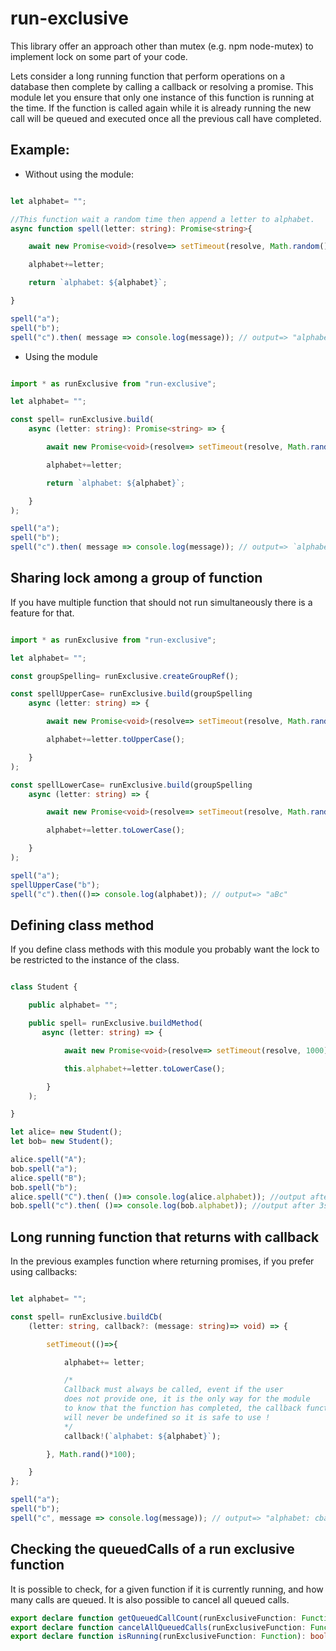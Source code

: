 # run-exclusive

This library offer an approach other than mutex (e.g. npm node-mutex) to implement lock on 
some part of your code. 

Lets consider a long running function that perform operations
on a database then complete by calling a callback or resolving a promise.
This module let you ensure that only one instance of this function is running at the time.
If the function is called again while it is already running the new call will be queued and executed once 
all the previous call have completed.

## Example:

* Without using the module:

````typescript

let alphabet= "";

//This function wait a random time then append a letter to alphabet.
async function spell(letter: string): Promise<string>{

    await new Promise<void>(resolve=> setTimeout(resolve, Math.random()*100));

    alphabet+=letter;

    return `alphabet: ${alphabet}`;

}

spell("a");
spell("b");
spell("c").then( message => console.log(message)); // output=> "alphabet: cba" or "alphabet: bac" or ...

````

* Using the module

````typescript

import * as runExclusive from "run-exclusive";

let alphabet= "";

const spell= runExclusive.build(
    async (letter: string): Promise<string> => {

        await new Promise<void>(resolve=> setTimeout(resolve, Math.random()*100));

        alphabet+=letter;

        return `alphabet: ${alphabet}`;

    }
);

spell("a");
spell("b");
spell("c").then( message => console.log(message)); // output=> `alphabet: abc`

````

## Sharing lock among a group of function

If you have multiple function that should not run simultaneously there is a feature for that.


````typescript

import * as runExclusive from "run-exclusive";

let alphabet= "";

const groupSpelling= runExclusive.createGroupRef();

const spellUpperCase= runExclusive.build(groupSpelling
    async (letter: string) => {

        await new Promise<void>(resolve=> setTimeout(resolve, Math.random()*100));

        alphabet+=letter.toUpperCase();

    }
);

const spellLowerCase= runExclusive.build(groupSpelling
    async (letter: string) => {

        await new Promise<void>(resolve=> setTimeout(resolve, Math.random()*100));

        alphabet+=letter.toLowerCase();

    }
);

spell("a");
spellUpperCase("b");
spell("c").then(()=> console.log(alphabet)); // output=> "aBc"

````

## Defining class method

If you define class methods with this module you probably want the lock to be restricted
to the instance of the class.

````typescript

class Student {

    public alphabet= "";

    public spell= runExclusive.buildMethod(
       async (letter: string) => {

            await new Promise<void>(resolve=> setTimeout(resolve, 1000));

            this.alphabet+=letter.toLowerCase();

        }
    );

}

let alice= new Student();
let bob= new Student();

alice.spell("A");
bob.spell("a");
alice.spell("B");
bob.spell("b");
alice.spell("C").then( ()=> console.log(alice.alphabet)); //output after 3s: "ABC"
bob.spell("c").then( ()=> console.log(bob.alphabet)); //output after 3s: "abc"

````

## Long running function that returns with callback

In the previous examples function where returning promises, if you prefer using callbacks:

````typescript

let alphabet= "";

const spell= runExclusive.buildCb(
    (letter: string, callback?: (message: string)=> void) => {

        setTimeout(()=>{

            alphabet+= letter;

            /*
            Callback must always be called, event if the user 
            does not provide one, it is the only way for the module
            to know that the function has completed, the callback function 
            will never be undefined so it is safe to use !
            */
            callback!(`alphabet: ${alphabet}`);

        }, Math.rand()*100);

    }
};

spell("a");
spell("b");
spell("c", message => console.log(message)); // output=> "alphabet: cba" or "alphabet: bac" or ...

````

## Checking the queuedCalls of a run exclusive function

It is possible to check, for a given function if it is currently running,
and how many calls are queued.
It is also possible to cancel all queued calls.

````typescript
export declare function getQueuedCallCount(runExclusiveFunction: Function): number;
export declare function cancelAllQueuedCalls(runExclusiveFunction: Function): number;
export declare function isRunning(runExclusiveFunction: Function): boolean;
````